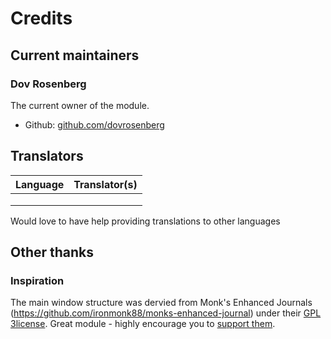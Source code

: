 # Credits

## Current maintainers

### Dov Rosenberg

The current owner of the module.

- Github: [github.com/dovrosenberg](https://github.com/dovrosenberg)

## Translators

| Language                  | Translator(s)                                                               |
|---------------------------|-----------------------------------------------------------------------------|
|                           |                                                                             |
|                           |                                                                             |
|                           |                                                                             |

Would love to have help providing translations to other languages

## Other thanks

### Inspiration
The main window structure was dervied from Monk's Enhanced Journals (https://github.com/ironmonk88/monks-enhanced-journal) under their [GPL 3license](https://github.com/ironmonk88/monks-enhanced-journal/blob/main/LICENSE).  Great module - highly encourage you to [support them](https://ko-fi.com/ironmonk88).

